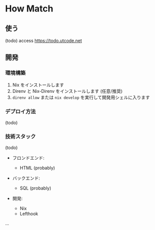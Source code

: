# How Match

## 使う

(todo)
access <https://todo.utcode.net>

## 開発

### 環境構築

1. Nix をインストールします
2. Direnv と Nix-Direnv をインストールします (任意/推奨)
3. `direnv allow` または `nix develop` を実行して開発用シェルに入ります

### デプロイ方法

(todo)

### 技術スタック

(todo)
- フロンドエンド:
  - HTML (probably)

- バックエンド:
  - SQL (probably)

- 開発:
  - Nix
  - Lefthook

...
